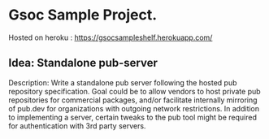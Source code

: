 # Gsoc Sample Project.

Hosted on heroku : https://gsocsampleshelf.herokuapp.com/

## Idea: Standalone pub-server

Description: Write a standalone pub server following the hosted pub repository specification. Goal could be to allow vendors to host private pub repositories for commercial packages, and/or facilitate internally mirroring of pub.dev for organizations with outgoing network restrictions. In addition to implementing a server, certain tweaks to the pub tool might be required for authentication with 3rd party servers.

